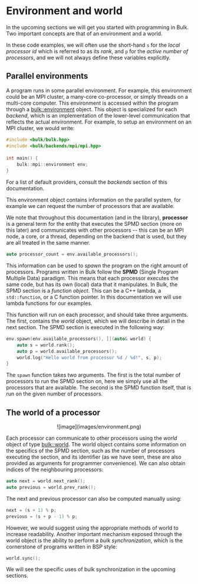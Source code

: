 Environment and world
=====================

In the upcoming sections we will get you started with programming in Bulk. Two important concepts are that of an environment and a world.

In these code examples, we will often use the short-hand `s` for the _local processor id_ which is referred to as its _rank_, and `p` for the _active number of processors_, and we will not always define these variables explicitly.

Parallel environments
---------------------

A program runs in some parallel environment. For example, this
environment could be an MPI cluster, a many-core co-processor, or simply
threads on a multi-core computer. This environment is accessed within
the program through a [bulk::environment](api/environment.html) object.
This object is specialized for each *backend*, which is an
implementation of the lower-level communication that reflects the actual
environment. For example, to setup an environment on an MPI cluster, we
would write:

```cpp
#include <bulk/bulk.hpp>
#include <bulk/backends/mpi/mpi.hpp>

int main() {
    bulk::mpi::environment env;
}
```

For a list of default providers, consult the *backends* section of this
documentation.

This environment object contains information on the parallel system, for
example we can request the number of processors that are available.

We note that throughout this documentation (and in the library),
**processor** is a general term for the entity that executes the SPMD
section (more on this later) and communicates with other processors --
this can be an MPI node, a core, or a thread, depending on the backend
that is used, but they are all treated in the same manner.

```cpp
auto processor_count = env.available_processors();
```

This information can be used to *spawn* the program on the right amount
of processors. Programs written in Bulk follow the **SPMD** (Single
Program Multiple Data) paradigm. This means that each processor executes
the same code, but has its own (local) data that it manipulates. In
Bulk, the SPMD section is a *function object*. This can be a C++ lambda,
a `std::function`, or a C function pointer. In this
documentation we will use lambda functions for our examples.

This function will run on each processor, and should take three
arguments. The first, contains the *world* object, which we will
describe in detail in the next section. The SPMD section is executed
in the following way:

```cpp
env.spawn(env.available_processors(), [](auto& world) {
    auto s = world.rank();
    auto p = world.available_processors();
    world.log("Hello world from processor %d / %d!", s, p);
}
```

The `spawn` function takes two arguments. The first is the
total number of processors to run the SPMD section on, here we simply
use all the processors that are available. The second is the SPMD
function itself, that is run on the given number of processors.

The world of a processor
------------------------

<center>
![image](images/environment.png)
</center>

Each processor can communicate to other processors using the *world*
object of type [bulk::world](api/world.html). The world object contains
some information on the specifics of the SPMD section, such as the number of
processors executing the section, and its identifier (as we have seen,
these are also provided as arguments for programmer convenience). We can
also obtain indices of the neighbouring processors:

```cpp
auto next = world.next_rank();
auto previous = world.prev_rank();
```

The next and previous processor can also be computed manually using:

```cpp
next = (s + 1) % p;
previous = (s + p - 1) % p;
```

However, we would suggest using the appropriate methods of world to
increase readability. Another important mechanism exposed through the
world object is the ability to perform a *bulk synchronization*, which
is the cornerstone of programs written in BSP style:

```cpp
world.sync();
```

We will see the specific uses of bulk synchronization in the upcoming
sections.
